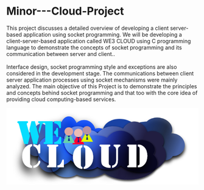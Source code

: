 # Minor---Cloud-Project
This project discusses a detailed overview of developing a client server-based
application using socket programming. We will be developing a client-server-based
application called WE3 CLOUD using C programming language to demonstrate
the concepts of socket programming and its communication between server and
client..<br><br>
Interface design, socket programming style and exceptions are also considered in
the development stage. The communications between client server application
processes using socket mechanisms were mainly analyzed.
The main objective of this Project is to demonstrate the principles and concepts
behind socket programming and that too with the core idea of providing cloud
computing-based services.

 <p align="center"> 
    <img src="https://github.com/RaghavJindal13/Minor---Cloud-Project/blob/raghav/we3.PNG" alt="alternate text">
 </p>

